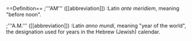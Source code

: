 ==Definition==
 ;'''AM''' ([[abbreviation]])
 :Latin <i>ante meridiem</i>, meaning "before noon".

 ;'''A.M.''' ([[abbreviation]])
 :Latin <i>anno mundi</i>, meaning "year of the world", the designation used for years in the Hebrew (Jewish) calendar.